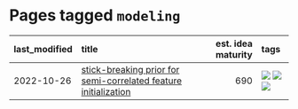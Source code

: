 # Pages tagged `modeling`

|last_modified|title|est. idea maturity|tags
|:---|:---|---:|:---|
|2022-10-26|[stick-breaking prior for semi-correlated feature initialization](../stickbreaking-init.md)|690|[![](https://img.shields.io/badge/tag-experimental-1eefac)](../tags/experimental.md) [![](https://img.shields.io/badge/tag-modeling-d47f6f)](../tags/modeling.md) [![](https://img.shields.io/badge/tag-wip-35b163)](../tags/wip.md)|